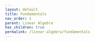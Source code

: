 ```yaml
---
layout: default
title: Fundamentals
nav_order: 1
parent: Linear Algebra
has_children: true
permalink: /linear-algebra/fundamentals
---
```

